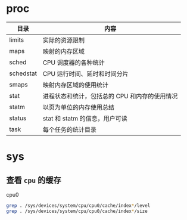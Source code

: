 # proc

| 目录      | 内容                                          |
| --------- | --------------------------------------------- |
| limits    | 实际的资源限制                                |
| maps      | 映射的内存区域                                |
| sched     | CPU 调度器的各种统计                          |
| schedstat | CPU 运行时间、延时和时间分片                  |
| smaps     | 映射内存区域的使用统计                        |
| stat      | 进程状态和统计，包括总的 CPU 和内存的使用情况 |
| statm     | 以页为单位的内存使用总结                      |
| status    | stat 和 statm 的信息，用户可读                |
| task      | 每个任务的统计目录                            |

# sys

## 查看 `cpu` 的缓存

cpu0

```sh
grep . /sys/devices/system/cpu/cpu0/cache/index*/level
grep . /sys/devices/system/cpu/cpu0/cache/index*/size
```
